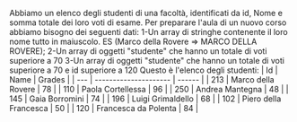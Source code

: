 Abbiamo un elenco degli studenti di una facoltà, identificati da id, Nome e somma totale dei loro voti di esame.
Per preparare l'aula di un nuovo corso abbiamo bisogno dei seguenti dati:
1-Un array di stringhe contenente il loro nome tutto in maiuscolo. ES (Marco della Rovere => MARCO DELLA ROVERE);
2-Un array di oggetti "studente" che hanno un totale di voti superiore a 70
3-Un array di oggetti "studente" che hanno un totale di voti superiore a 70 e id superiore a 120
Questo è l'elenco degli studenti:
| Id | Name | Grades |
| --- | --------------------- | ------ |
| 213 | Marco della Rovere | 78 |
| 110 | Paola Cortellessa | 96 |
| 250 | Andrea Mantegna | 48 |
| 145 | Gaia Borromini | 74 |
| 196 | Luigi Grimaldello | 68 |
| 102 | Piero della Francesca | 50 |
| 120 | Francesca da Polenta | 84 |
